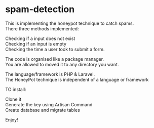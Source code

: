# spam-detection
 This is implementing the honeypot technique to catch spams.   
 There three methods implemented:  
 
 Checking if a input does not exist  
 Checking if an input is empty  
 Checking the time a user took to submit a form.  
 
 
The code is organised like a package manager.   
You are allowed to moved it to any directory you want.    

The language/framework is PHP & Laravel.   
The HoneyPot technique is independent of a language or framework  


TO install:  

Clone it  
Generate the key using Artisan Command  
Create database and migrate tables  

Enjoy!  
